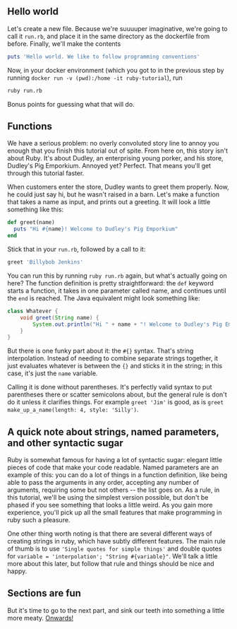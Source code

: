 ## Hello world

Let's create a new file. 
Because we're suuuuper imaginative, we're going to call it `run.rb`, and place it in the same directory as the dockerfile from before.
Finally, we'll make the contents
```ruby
puts 'Hello world. We like to follow programming conventions'
```

Now, in your docker environment (which you got to in the previous step by running `docker run -v (pwd):/home -it ruby-tutorial`), run
```bash
ruby run.rb
```

Bonus points for guessing what that will do.

## Functions 
We have a serious problem: no overly convoluted story line to annoy you enough that you finish this tutorial out of spite.
From here on, this story isn't about Ruby. 
It's about Dudley, an enterprising young porker, and his store, Dudley's Pig Emporkium.
Annoyed yet? Perfect. That means you'll get through this tutorial faster.

When customers enter the store, Dudley wants to greet them properly. 
Now, he could just say hi, but he wasn't raised in a barn.
Let's make a function that takes a name as input, and prints out a greeting.
It will look a little something like this:
```ruby
def greet(name)
  puts "Hi #{name}! Welcome to Dudley's Pig Emporkium"
end
``` 
Stick that in your `run.rb`, followed by a call to it:
```ruby
greet 'Billybob Jenkins'
```

You can run this by running `ruby run.rb` again, but what's actually going on here? 
The function definition is pretty straightforward: the `def` keyword starts a function, it takes in one parameter called name, and continues until the `end` is reached. The Java equivalent might look something like:
```java
class Whatever {
    void greet(String name) {
        System.out.println("Hi " + name + "! Welcome to Dudley's Pig Emporkium");
    }
}
```
But there is one funky part about it: the `#{}` syntax.
That's string interpolation. 
Instead of needing to combine separate strings together, it just evaluates whatever is between the `{}` and sticks it in the string; in this case, it's just the `name` variable.

Calling it is done without parentheses.
It's perfectly valid syntax to put parentheses there or scatter semicolons about, but the general rule is don't do it unless it clarifies things.
For example `greet 'Jim'` is good, as is `greet make_up_a_name(length: 4, style: 'Silly')`.

## A quick note about strings, named parameters, and other syntactic sugar
Ruby is somewhat famous for having a lot of syntactic sugar: elegant little pieces of code that make your code readable.
Named parameters are an example of this: you can do a lot of things in a function definition, like being able to pass the arguments in any order, accepting any number of arguments, requiring some but not others -- the list goes on. 
As a rule, in this tutorial, we'll be using the simplest version possible, but don't be phased if you see something that looks a little weird.
As you gain more experience, you'll pick up all the small features that make programming in ruby such a pleasure.

One other thing worth noting is that there are several different ways of creating strings in ruby, which have subtly different features.
The main rule of thumb is to use `'Single quotes for simple things'` and double quotes for `variable = 'interpolation'; "String #{variable}"`. 
We'll talk a little more about this later, but follow that rule and things should be nice and happy. 

## Sections are fun
But it's time to go to the next part, and sink our teeth into something a little more meaty. 
[Onwards!](ruby-03.md)
